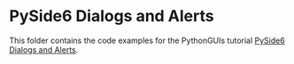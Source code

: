 # PySide6 Dialogs and Alerts

This folder contains the code examples for the PythonGUIs tutorial [PySide6 Dialogs and Alerts](https://www.pythonguis.com/tutorials/pyside6-dialogs/).
